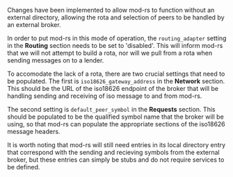 Changes have been implemented to allow mod-rs to function without an external directory, allowing the rota and selection of peers to be handled by an external broker.

In order to put mod-rs in this mode of operation, the `routing_adapter` setting in the **Routing** section needs to be set to 'disabled'. This will inform mod-rs that we will not attempt to build a rota, nor will we pull from a rota when sending messages on to a lender.

To accomodate the lack of a rota, there are two crucial settings that need to be populated. The first is `iso18626_gateway_address` in the **Network** section. This should be the URL of the iso18626 endpoint of the broker that will be handling sending and receiving of iso message to and from mod-rs.

The second setting is `default_peer_symbol` in the **Requests** section. This should be populated to be the qualified symbol name that the broker will be using, so that mod-rs can populate the appropriate sections of the iso18626 message headers.

It is worth noting that mod-rs will still need entries in its local directory entry that correspond with the sending and recieving symbols from the external broker, but these entries can simply be stubs and do not require services to be defined.
